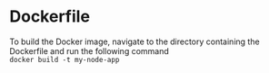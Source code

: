 # Dockerfile
To build the Docker image, navigate to the directory containing the Dockerfile and run the following command  
```docker build -t my-node-app```

